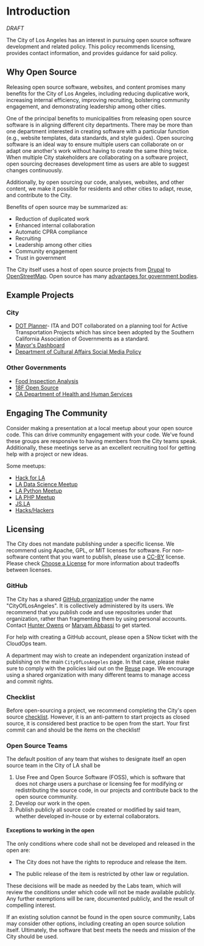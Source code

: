 # Introduction
*DRAFT*

The City of Los Angeles has an interest in pursuing open source software development and related policy.
This policy recommends licensing, provides contact information, and provides guidance for said policy.

## Why Open Source 

Releasing open source software, websites, and content promises many benefits for the City of Los Angeles,
including reducing duplicative work, increasing internal efficiency, improving recruiting,
bolstering community engagement, and demonstrating leadership among other cities.

One of the principal benefits to municipalities from releasing open source software is in aligning different city departments.
There may be more than one department interested in creating software with a particular function
(e.g., website templates, data standards, and style guides).
Open sourcing software is an ideal way to ensure multiple users
can collaborate on or adapt one another's work without having to create the same thing twice.
When multiple City stakeholders are collaborating on a software project,
open sourcing decreases development time as users are able to suggest changes continuously.

Additionally, by open sourcing our code, analyses, websites, and other content,
we make it possible for residents and other cities to adapt, reuse, and contribute to the City.

Benefits of open source may be summarized as:
* Reduction of duplicated work
* Enhanced internal collaboration
* Automatic CPRA compliance
* Recruiting
* Leadership among other cities
* Community engagement
* Trust in government


The City itself uses a host of open source projects from
[Drupal](https://www.drupal.org) to [OpenStreetMap](https://www.openstreetmap.org).
Open source has many [advantages for government bodies](http://www.govtech.com/opinion/6-Benefits-of-Using-Open-Source-Software-in-Government.html).

## Example Projects 
### City 
* [DOT Planner](https://github.com/datala/dot-planner)- ITA and DOT collaborated on a planning tool for Active Transportation Projects which has since been adopted by the Southern California Association of Governments as a standard.
* [Mayor's Dashboard](https://github.com/datala/bradley-tower)
* [Department of Cultural Affairs Social Media Policy](https://github.com/dcadigital)

### Other Governments
* [Food Inspection Analysis](https://github.com/Chicago/food-inspections-evaluation)
* [18F Open Source](https://github.com/18F/open-source-policy)
* [CA Department of Health and Human Services](https://github.com/chhsdata)

## Engaging The Community 
Consider making a presentation at a local meetup about your open source code.
This can drive community engagement with your code.
We've found these groups are responsive to having members from the City teams speak.
Additionally, these meetings serve as an excellent recruiting tool for getting help with a project or new ideas.

Some meetups: 

* [Hack for LA](http://hackforla.org) 
* [LA Data Science Meetup](https://www.meetup.com/RMDS_LA/) 
* [LA Python Meetup](https://www.meetup.com/socalpython/)
* [LA PHP Meetup](https://www.meetup.com/laphpdev/)
* [JS.LA](http://js.la/)
* [Hacks/Hackers]()

## Licensing
The City does not mandate publishing under a specific license. We recommend using Apache, GPL, or MIT licenses for software.
For non-software content that you want to publish, please use a [CC-BY](https://choosealicense.com/non-software/) license.
Please check [Choose a License](https://choosealicense.com/) for more information about tradeoffs between licenses.

### GitHub
The City has a shared [GitHub organization](https://github.com/CityOfLosAngeles) under the name "CityOfLosAngeles".
It is collectively administered by its users.
We recommend that you publish code and use repositories under that organization, rather than fragmenting them by using personal accounts.
Contact [Hunter Owens](mailto://hunter.owens@lacity.org) or [Maryam Abbassi](mailto://maryam.abbassi@lacity.org) to get started.

For help with creating a GitHub account, please open a SNow ticket with the CloudOps team. 

A department may wish to create an independent organization instead of publishing on the main `CityOfLosAngeles` page.
In that case, please make sure to comply with the policies laid out on the [Reuse](./reuse.md) page.
We encourage using a shared organization with many different teams to manage access and commit rights.

### Checklist
Before open-sourcing a project, we recommend completing the City's open source [checklist](./checklist.md). However, it is an anti-pattern to start projects as closed source, it is considered best practice to be open from the start. Your first commit can and should be the items on the checklist! 

### Open Source Teams

The default position of any team that wishes to designate itself an open source team in the City of LA shall be 

1. Use Free and Open Source Software (FOSS), which is software that does not charge users a purchase or licensing fee for modifying or redistributing the source code, in our projects and contribute back to the open source community.
2. Develop our work in the open.
3. Publish publicly all source code created or modified by said team, whether developed in-house or by external collaborators.

#### Exceptions to working in the open 


The only conditions where code shall not be developed and released in the open are:

* The City does not have the rights to reproduce and release the item.

* The public release of the item is restricted by other law or regulation.

These decisions will be made as needed by the Labs team, which will review the conditions under which code will not be made available publicly. Any further exemptions will be rare, documented publicly, and the result of compelling interest.

If an existing solution cannot be found in the open source community, Labs may consider other options, including creating an open source solution itself. Ultimately, the software that best meets the needs and mission of the City should be used.


